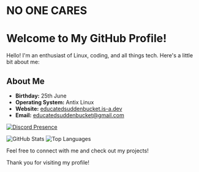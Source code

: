 # NO ONE CARES

# Welcome to My GitHub Profile!

Hello! I'm an enthusiast of Linux, coding, and all things tech. Here's a little bit about me:

## About Me

- **Birthday:** 25th June
- **Operating System:** Antix Linux
- **Website:** [educatedsuddenbucket.is-a.dev](https://educatedsuddenbucket.is-a.dev)
- **Email:** [educatedsuddenbucket@gmail.com](mailto:educatedsuddenbucket@gmail.com)

[![Discord Presence](https://lanyard.cnrad.dev/api/1167825360151380032)](https://discord.com/users/1167825360151380032)


![GitHub Stats](https://github-readme-stats.vercel.app/api?username=EducatedSuddenBucket&show_icons=true&theme=dark)
![Top Languages](https://github-readme-stats.vercel.app/api/top-langs/?username=EducatedSuddenBucket&layout=compact&theme=dark)

Feel free to connect with me and check out my projects!

Thank you for visiting my profile!
